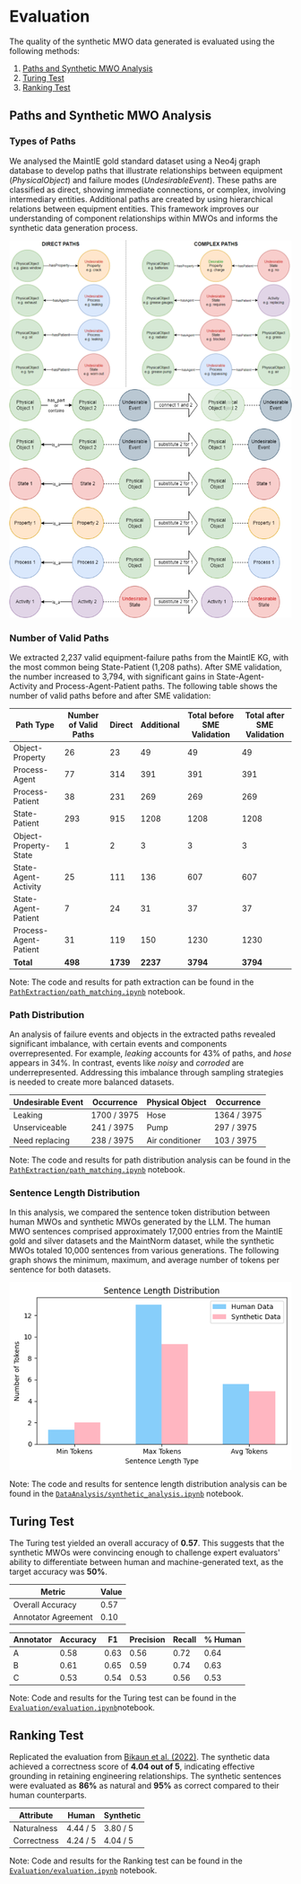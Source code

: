 # Evaluation

The quality of the synthetic MWO data generated is evaluated using the following methods:

1. [Paths and Synthetic MWO Analysis](#paths-and-synthetic-mwo-analysis)
2. [Turing Test](#turing-test)
3. [Ranking Test](#ranking-test)

## Paths and Synthetic MWO Analysis

### Types of Paths

We analysed the MaintIE gold standard dataset using a Neo4j graph database to develop paths that illustrate relationships between equipment (*PhysicalObject*) and failure modes (*UndesirableEvent*). These paths are classified as direct, showing immediate connections, or complex, involving intermediary entities. Additional paths are created by using hierarchical relations between equipment entities. This framework improves our understanding of component relationships within MWOs and informs the synthetic data generation process.

![Path Types](Images/paths.png)
![Hierarchical Paths](Images/hierarchical.png)


### Number of Valid Paths 

We extracted 2,237 valid equipment-failure paths from the MaintIE KG, with the most common being State-Patient (1,208 paths). After SME validation, the number increased to 3,794, with significant gains in State-Agent-Activity and Process-Agent-Patient paths. The following table shows the number of valid paths before and after SME validation:

| Path Type               | Number of Valid Paths | Direct | Additional | Total before SME Validation | Total after SME Validation |
|-------------------------|-----------------------|--------|------------|-----------------------------|----------------------------|
| Object-Property         | 26                    | 23     | 49         | 49                          | 49                         |
| Process-Agent           | 77                    | 314    | 391        | 391                         | 391                        |
| Process-Patient         | 38                    | 231    | 269        | 269                         | 269                        |
| State-Patient           | 293                   | 915    | 1208       | 1208                        | 1208                       |
| Object-Property-State   | 1                     | 2      | 3          | 3                           | 3                          |
| State-Agent-Activity    | 25                    | 111    | 136        | 607                         | 607                        |
| State-Agent-Patient     | 7                     | 24     | 31         | 37                          | 37                         |
| Process-Agent-Patient   | 31                    | 119    | 150        | 1230                        | 1230                       |
| **Total**               | **498**               | **1739**| **2237**   | **3794**                     | **3794**                    |

Note: The code and results for path extraction can be found in the [`PathExtraction/path_matching.ipynb`](https://github.com/nlp-tlp/Hons24_AllisonLau/blob/main/PathExtraction/path_matching.ipynb) notebook.

### Path Distribution

An analysis of failure events and objects in the extracted paths revealed significant imbalance, with certain events and components overrepresented. For example, *leaking* accounts for 43% of paths, and *hose* appears in 34%. In contrast, events like *noisy* and *corroded* are underrepresented. Addressing this imbalance through sampling strategies is needed to create more balanced datasets.

| Undesirable Event    | Occurrence      | Physical Object   | Occurrence      |
|----------------------|-----------------|-------------------|-----------------|
| Leaking              | 1700 / 3975     | Hose              | 1364 / 3975     |
| Unserviceable        | 241 / 3975      | Pump              | 297 / 3975      |
| Need replacing       | 238 / 3975      | Air conditioner   | 103 / 3975      |

Note: The code and results for path distribution analysis can be found in the [`PathExtraction/path_matching.ipynb`](https://github.com/nlp-tlp/Hons24_AllisonLau/blob/main/PathExtraction/path_matching.ipynb) notebook.

### Sentence Length Distribution

In this analysis, we compared the sentence token distribution between human MWOs and synthetic MWOs generated by the LLM. The human MWO sentences comprised approximately 17,000 entries from the MaintIE gold and silver datasets and the MaintNorm dataset, while the synthetic MWOs totaled 10,000 sentences from various generations. The following graph shows the minimum, maximum, and average number of tokens per sentence for both datasets. 

![Sentence Length Distribution](Images/num_tokens.png)

Note: The code and results for sentence length distribution analysis can be found in the [`DataAnalysis/synthetic_analysis.ipynb`](https://github.com/nlp-tlp/Hons24_AllisonLau/blob/main/DataAnalysis/synthetic_analysis.ipynb) notebook.

## Turing Test

The Turing test yielded an overall accuracy of **0.57**. This suggests that the synthetic MWOs were convincing enough to challenge expert evaluators' ability to differentiate between human and machine-generated text, as the target accuracy was **50%**.

| Metric                  | Value  |
|-------------------------|--------|
| Overall Accuracy        | 0.57   |
| Annotator Agreement      | 0.10   |

| Annotator | Accuracy | F1   | Precision | Recall | % Human |
|-----------|----------|------|-----------|--------|---------|
| A         | 0.58     | 0.63 | 0.56      | 0.72   | 0.64    |
| B         | 0.61     | 0.65 | 0.59      | 0.74   | 0.63    |
| C         | 0.53     | 0.54 | 0.53      | 0.56   | 0.53    |

Note: Code and results for the Turing test can be found in the [`Evaluation/evaluation.ipynb`](https://github.com/nlp-tlp/Hons24_AllisonLau/blob/main/Evaluation/evaluation.ipynb)notebook.

## Ranking Test

Replicated the evaluation from [Bikaun et al. (2022)](https://github.com/nlp-tlp/cfg_technical_short_text). The synthetic data achieved a correctness score of **4.04 out of 5**, indicating effective grounding in retaining engineering relationships. The synthetic sentences were evaluated as **86%** as natural and **95%** as correct compared to their human counterparts.

| Attribute     | Human         | Synthetic   |
|---------------|---------------|-------------|
| Naturalness   | 4.44 / 5      | 3.80 / 5    |
| Correctness   | 4.24 / 5      | 4.04 / 5    |

Note: Code and results for the Ranking test can be found in the [`Evaluation/evaluation.ipynb`](https://github.com/nlp-tlp/Hons24_AllisonLau/blob/main/Evaluation/evaluation.ipynb) notebook.